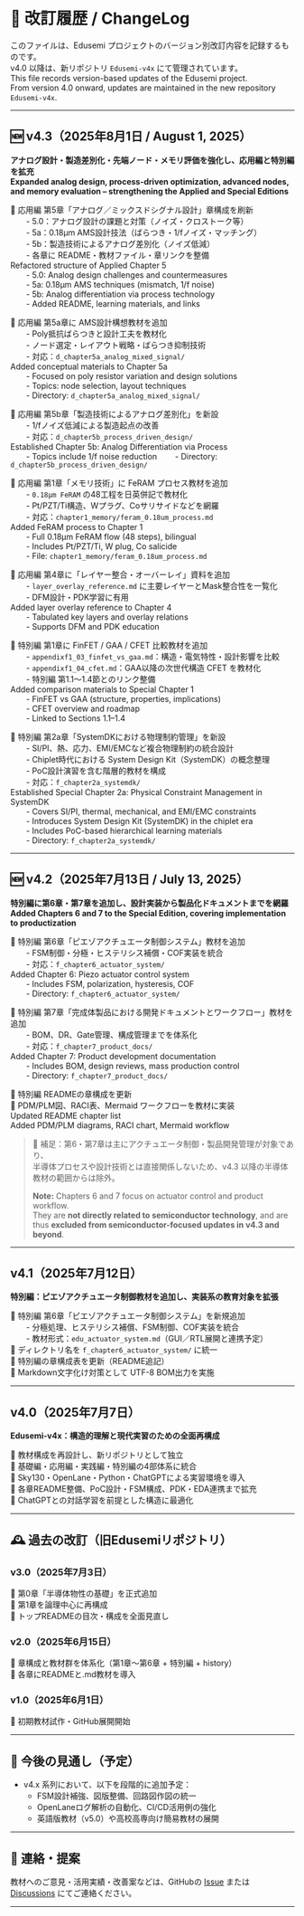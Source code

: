 # 📘 改訂履歴 / ChangeLog

このファイルは、Edusemi プロジェクトのバージョン別改訂内容を記録するものです。  
v4.0 以降は、新リポジトリ `Edusemi-v4x` にて管理されています。  
This file records version-based updates of the Edusemi project.  
From version 4.0 onward, updates are maintained in the new repository `Edusemi-v4x`.

---

## 🆕 v4.3（2025年8月1日 / August 1, 2025）  
**アナログ設計・製造差別化・先端ノード・メモリ評価を強化し、応用編と特別編を拡充**  
**Expanded analog design, process-driven optimization, advanced nodes, and memory evaluation – strengthening the Applied and Special Editions**

🔹 応用編 第5章「アナログ／ミックスドシグナル設計」章構成を刷新  
  - 5.0：アナログ設計の課題と対策（ノイズ・クロストーク等）  
  - 5a：0.18μm AMS設計技法（ばらつき・1/fノイズ・マッチング）  
  - 5b：製造技術によるアナログ差別化（ノイズ低減）  
  - 各章に README・教材ファイル・章リンクを整備  
Refactored structure of Applied Chapter 5  
  - 5.0: Analog design challenges and countermeasures  
  - 5a: 0.18μm AMS techniques (mismatch, 1/f noise)  
  - 5b: Analog differentiation via process technology  
  - Added README, learning materials, and links

🔹 応用編 第5a章に AMS設計構想教材を追加  
  - Poly抵抗ばらつきと設計工夫を教材化  
  - ノード選定・レイアウト戦略・ばらつき抑制技術  
  - 対応：`d_chapter5a_analog_mixed_signal/`  
Added conceptual materials to Chapter 5a  
  - Focused on poly resistor variation and design solutions  
  - Topics: node selection, layout techniques  
  - Directory: `d_chapter5a_analog_mixed_signal/`

🔹 応用編 第5b章「製造技術によるアナログ差別化」を新設  
  - 1/fノイズ低減による製造起点の改善  
  - 対応：`d_chapter5b_process_driven_design/`  
Established Chapter 5b: Analog Differentiation via Process  
  - Topics include 1/f noise reduction 
  - Directory: `d_chapter5b_process_driven_design/`

🔹 応用編 第1章「メモリ技術」に FeRAM プロセス教材を追加  
  - `0.18μm FeRAM` の48工程を日英併記で教材化  
  - Pt/PZT/Ti構造、Wプラグ、Coサリサイドなどを網羅  
  - 対応：`chapter1_memory/feram_0.18um_process.md`  
Added FeRAM process to Chapter 1  
  - Full 0.18μm FeRAM flow (48 steps), bilingual  
  - Includes Pt/PZT/Ti, W plug, Co salicide  
  - File: `chapter1_memory/feram_0.18um_process.md`

🔹 応用編 第4章に「レイヤー整合・オーバーレイ」資料を追加  
  - `layer_overlay_reference.md` に主要レイヤーとMask整合性を一覧化  
  - DFM設計・PDK学習に有用  
Added layer overlay reference to Chapter 4  
  - Tabulated key layers and overlay relations  
  - Supports DFM and PDK education

🔹 特別編 第1章に FinFET / GAA / CFET 比較教材を追加  
  - `appendixf1_03_finfet_vs_gaa.md`：構造・電気特性・設計影響を比較  
  - `appendixf1_04_cfet.md`：GAA以降の次世代構造 CFET を教材化  
  - 特別編 第1.1〜1.4節とのリンク整備  
Added comparison materials to Special Chapter 1  
  - FinFET vs GAA (structure, properties, implications)  
  - CFET overview and roadmap  
  - Linked to Sections 1.1–1.4

🔹 特別編 第2a章「SystemDKにおける物理制約管理」を新設  
  - SI/PI、熱、応力、EMI/EMCなど複合物理制約の統合設計  
  - Chiplet時代における System Design Kit（SystemDK）の概念整理  
  - PoC設計演習を含む階層的教材を構成  
  - 対応：`f_chapter2a_systemdk/`  
Established Special Chapter 2a: Physical Constraint Management in SystemDK  
  - Covers SI/PI, thermal, mechanical, and EMI/EMC constraints  
  - Introduces System Design Kit (SystemDK) in the chiplet era  
  - Includes PoC-based hierarchical learning materials  
  - Directory: `f_chapter2a_systemdk/`

---

## 🆕 v4.2（2025年7月13日 / July 13, 2025）  
**特別編に第6章・第7章を追加し、設計実装から製品化ドキュメントまでを網羅**  
**Added Chapters 6 and 7 to the Special Edition, covering implementation to productization**

🔹 特別編 第6章「ピエゾアクチュエータ制御システム」教材を追加  
  - FSM制御・分極・ヒステリシス補償・COF実装を統合  
  - 対応：`f_chapter6_actuator_system/`  
Added Chapter 6: Piezo actuator control system  
  - Includes FSM, polarization, hysteresis, COF  
  - Directory: `f_chapter6_actuator_system/`

🔹 特別編 第7章「完成体製品における開発ドキュメントとワークフロー」教材を追加  
  - BOM、DR、Gate管理、構成管理までを体系化  
  - 対応：`f_chapter7_product_docs/`  
Added Chapter 7: Product development documentation  
  - Includes BOM, design reviews, mass production control  
  - Directory: `f_chapter7_product_docs/`

🔹 特別編 READMEの章構成を更新  
🔹 PDM/PLM図、RACI表、Mermaid ワークフローを教材に実装  
Updated README chapter list  
Added PDM/PLM diagrams, RACI chart, Mermaid workflow

> 💬 補足：第6・第7章は主にアクチュエータ制御・製品開発管理が対象であり、  
> 半導体プロセスや設計技術とは直接関係しないため、v4.3 以降の半導体教材の範囲からは除外。  
>  
> **Note:** Chapters 6 and 7 focus on actuator control and product workflow.  
> They are **not directly related to semiconductor technology**, and are thus **excluded from semiconductor-focused updates in v4.3 and beyond**.

---

## v4.1（2025年7月12日）  
**特別編：ピエゾアクチュエータ制御教材を追加し、実装系の教育対象を拡張**

🔹 特別編 第6章「ピエゾアクチュエータ制御システム」を新規追加  
  - 分極処理、ヒステリシス補償、FSM制御、COF実装を統合  
  - 教材形式：`edu_actuator_system.md`（GUI／RTL展開と連携予定）  
🔹 ディレクトリ名を `f_chapter6_actuator_system/` に統一  
🔹 特別編の章構成表を更新（README追記）  
🔹 Markdown文字化け対策として UTF-8 BOM出力を実施

---

## v4.0（2025年7月7日）  
**Edusemi-v4x：構造的理解と現代実習のための全面再構成**

🔹 教材構成を再設計し、新リポジトリとして独立  
🔹 基礎編・応用編・実践編・特別編の4部体系に統合  
🔹 Sky130・OpenLane・Python・ChatGPTによる実習環境を導入  
🔹 各章README整備、PoC設計・FSM構成、PDK・EDA連携まで拡充  
🔹 ChatGPTとの対話学習を前提とした構造に最適化

---

## 🕰 過去の改訂（旧Edusemiリポジトリ）

### v3.0（2025年7月3日）
🔹 第0章「半導体物性の基礎」を正式追加  
🔹 第1章を論理中心に再構成  
🔹 トップREADMEの目次・構成を全面見直し  

### v2.0（2025年6月15日）  
🔹 章構成と教材群を体系化（第1章〜第6章 + 特別編 + history）  
🔹 各章にREADMEと.md教材を導入  

### v1.0（2025年6月1日）  
🔹 初期教材試作・GitHub展開開始  

---

## 📌 今後の見通し（予定）

- v4.x 系列において、以下を段階的に追加予定：
  - FSM設計補強、図版整備、回路図作図の統一
  - OpenLaneログ解析の自動化、CI/CD活用例の強化
  - 英語版教材（v5.0）や高校高専向け簡易教材の展開

---

## 📝 連絡・提案

教材へのご意見・活用実績・改善案などは、GitHubの [Issue](https://github.com/Samizo-AITL/Edusemi-v4x/issues) または [Discussions](https://github.com/Samizo-AITL/Edusemi-v4x/discussions) にてご連絡ください。

---
